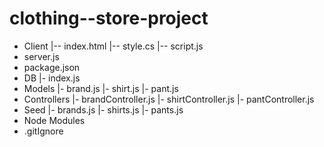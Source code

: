 # clothing--store-project

- Client
 |-- index.html
 |-- style.cs 
 |-- script.js
- server.js
- package.json
- DB
  |- index.js
- Models
  |- brand.js 
  |- shirt.js
  |- pant.js
- Controllers
  |- brandController.js
  |- shirtController.js
  |- pantController.js
- Seed
  |- brands.js
  |- shirts.js
  |- pants.js
- Node Modules
- .gitIgnore